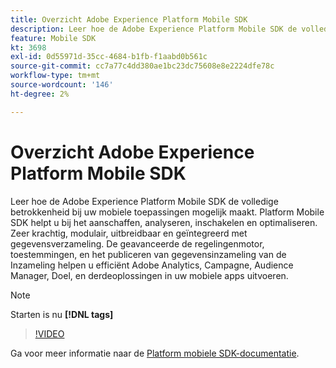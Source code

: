 ```yaml
---
title: Overzicht Adobe Experience Platform Mobile SDK
description: Leer hoe de Adobe Experience Platform Mobile SDK de volledige betrokkenheid bij uw mobiele toepassingen mogelijk maakt. Platform Mobile SDK helpt u bij het aanschaffen, analyseren, inschakelen en optimaliseren. Zeer krachtig, modulair, uitbreidbaar en geïntegreerd met gegevensverzameling. De geavanceerde de regelingenmotor, toestemmingen, en het publiceren van gegevensinzameling van de Inzameling helpen u efficiënt Adobe Analytics, Campagne, Audience Manager, Doel, en derdeoplossingen in uw mobiele apps uitvoeren.
feature: Mobile SDK
kt: 3698
exl-id: 0d55971d-35cc-4684-b1fb-f1aabd0b561c
source-git-commit: cc7a77c4dd380ae1bc23dc75608e8e2224dfe78c
workflow-type: tm+mt
source-wordcount: '146'
ht-degree: 2%

---
```


# Overzicht Adobe Experience Platform Mobile SDK

Leer hoe de Adobe Experience Platform Mobile SDK de volledige betrokkenheid bij uw mobiele toepassingen mogelijk maakt. Platform Mobile SDK helpt u bij het aanschaffen, analyseren, inschakelen en optimaliseren. Zeer krachtig, modulair, uitbreidbaar en geïntegreerd met gegevensverzameling. De geavanceerde de regelingenmotor, toestemmingen, en het publiceren van gegevensinzameling van de Inzameling helpen u efficiënt Adobe Analytics, Campagne, Audience Manager, Doel, en derdeoplossingen in uw mobiele apps uitvoeren.

>[!NOTE]
>
> Starten is nu **[!DNL tags]**

>[!VIDEO](https://video.tv.adobe.com/v/28948?quality=12&learn=on)

Ga voor meer informatie naar de [Platform mobiele SDK-documentatie](https://aep-sdks.gitbook.io/docs/).
